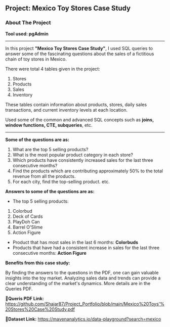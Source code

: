 ## Project: Mexico Toy Stores Case Study
### About The Project
**Tool used: pgAdmin**

---
In this project **"Mexico Toy Stores Case Study"**, I used SQL queries to answer some of the fascinating questions about the sales of a fictitious chain of toy stores in Mexico.

There were total 4 tables given in the project:

1. Stores
2. Products
3. Sales
4. Inventory

These tables contain information about products, stores, daily sales transactions, and current inventory levels at each location.

Used some of the common and advanced SQL concepts such as **joins, window functions, CTE, subqueries**, etc.


---
**Some of the questions are as:**

1.	What are the top 5 selling products?
2.	What is the most popular product category in each store?
3.	Which products have consistently increased sales for the last three consecutive months?
4.	Find the products which are contributing approximately 50% to the total revenue from all the products.
5.	For each city, find the top-selling product.
etc.

**Answers to some of the questions are as:**
- The top 5 selling products:
1. Colorbud
2. Deck of Cards
3. PlayDoh Can
4. Barrel O'Slime
5. Action Figure
- Product that has most sales in the last 6 months:  **Colorbuds**
- Products that have had a consistent increase in sales for the last three consecutive months: **Action Figure**


**Benefits from this case study:**

By finding the answers to the questions in the PDF, one can gain valuable insights into the toy market. Analyzing sales data and trends can
provide a clear understanding of the market's dynamics.
More details are in the Queries PDF.

**🔗Queris PDF Link:** https://github.com/Shajar87/Project_Portfolio/blob/main/Mexico%20Toys'%20Stores%20Case%20Study.pdf

**🔗Dataset Link:** https://mavenanalytics.io/data-playground?search=mexico
